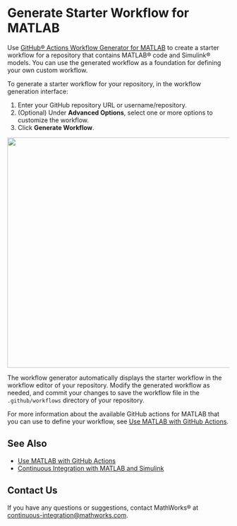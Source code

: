 # Generate Starter Workflow for MATLAB

Use [GitHub&reg; Actions Workflow Generator for MATLAB](https://matlab-actions.github.io/workflow-generator/) to create a starter workflow for a repository that contains MATLAB&reg; code and Simulink&reg; models. You can use the generated workflow as a foundation for defining your own custom workflow.

To generate a starter workflow for your repository, in the workflow generation interface:

1. Enter your GitHub repository URL or username/repository. 
2. (Optional) Under **Advanced Options**, select one or more options to customize the workflow. 
3. Click **Generate Workflow**.

<p align="center">
  <a href="https://matlab-actions.github.io/workflow-generator/">
    <img width="521" src="https://github.com/user-attachments/assets/c1f06630-9ebe-4214-9354-b1291b153c4c" />
  </a>
</p>

The workflow generator automatically displays the starter workflow in the workflow editor of your repository. Modify the generated workflow as needed, and commit your changes to save the workflow file in the `.github/workflows` directory of your repository.

For more information about the available GitHub actions for MATLAB that you can use to define your workflow, see [Use MATLAB with GitHub Actions](https://github.com/matlab-actions). 

## See Also
- [Use MATLAB with GitHub Actions](https://github.com/matlab-actions)
- [Continuous Integration with MATLAB and Simulink](https://www.mathworks.com/solutions/continuous-integration.html)

## Contact Us
If you have any questions or suggestions, contact MathWorks&reg; at [continuous-integration@mathworks.com](mailto:continuous-integration@mathworks.com).
